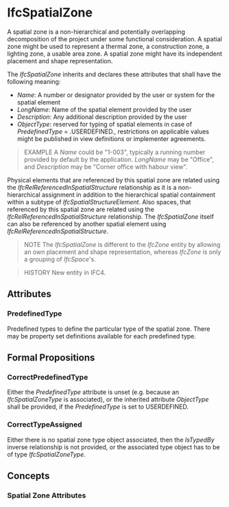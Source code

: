 # IfcSpatialZone

A spatial zone is a non-hierarchical and potentially overlapping decomposition of the project under some functional consideration. A spatial zone might be used to represent a thermal zone, a construction zone, a lighting zone, a usable area zone. A spatial zone might have its independent placement and shape representation.

The _IfcSpatialZone_ inherits and declares these attributes that shall have the following meaning:

* _Name_: A number or designator provided by the user or system for the spatial element
* _LongName_: Name of the spatial element provided by the user
* _Description_: Any additional description provided by the user
* _ObjectType_: reserved for typing of spatial elements in case of _PredefinedType_ = .USERDEFINED., restrictions on applicable values might be published in view definitions or implementer agreements.

> EXAMPLE A _Name_ could be "1-003", typically a running number provided by default by the application. _LongName_ may be "Office", and _Description_ may be "Corner office with habour view".

Physical elements that are referenced by this spatial zone are related using the _IfcRelReferencedInSpatialStructure_ relationship as it is a non-hierarchical assignment in addition to the hierarchical spatial containment within a subtype of _IfcSpatialStructureElement_. Also spaces, that referenced by this spatial zone are related using the _IfcRelReferencedInSpatialStructure_ relationship. The _IfcSpatialZone_ itself can also be referenced by another spatial element using _IfcRelReferencedInSpatialStructure_.

> NOTE  The _IfcSpatialZone_ is different to the _IfcZone_ entity by allowing an own placement and shape representation, whereas _IfcZone_ is only a grouping of _IfcSpace_'s.

> HISTORY  New entity in IFC4.

## Attributes

### PredefinedType
Predefined types to define the particular type of the spatial zone. There may be property set definitions available for each predefined type.

## Formal Propositions

### CorrectPredefinedType
Either the _PredefinedType_ attribute is unset (e.g. because an _IfcSpatialZoneType_ is associated), or the inherited attribute _ObjectType_ shall be provided, if the _PredefinedType_ is set to USERDEFINED.

### CorrectTypeAssigned
Either there is no spatial zone type object associated, then the _IsTypedBy_ inverse relationship is not provided, or the associated type object has to be of type _IfcSpatialZoneType_.

## Concepts

### Spatial Zone Attributes



